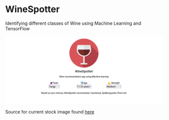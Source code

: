 # WineSpotter
Identifying different classes of Wine using Machine Learning and TensorFlow

![Splash Page Demo](./src/App_splash_demo.png)

Source for current stock image found [here](https://www.svgrepo.com/svg/117525/wine)
